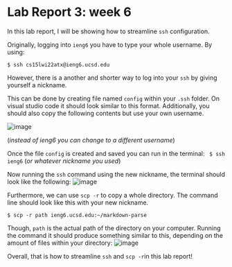 # Lab Report 3: week 6

In this lab report, I will be showing how to streamline `ssh` configuration.

Originally, logging into `ieng6` you have to type your whole username. By using:

` $ ssh cs15lwi22atx@ieng6.ucsd.edu `

However, there is a another and shorter way to log into your `ssh` by giving yourself a nickname. 

This can be done by creating file named `config` within your `.ssh` folder. On visual studio code it should
look similar to this format. Additionally, you should also copy the following contents but use your own username. 

![image](https://user-images.githubusercontent.com/97707886/153661186-f2a2447b-0b27-41a0-b452-3df734eabbc9.png)

(*instead of ieng6 you can change to a different username*)

Once the file `config` is created and saved you can run in the terminal:
` $ ssh ieng6`  (*or whatever nickname you used*) 

Now running the `ssh` command using the new nickname, the terminal should look like the following:
![image](https://user-images.githubusercontent.com/97707886/153663452-e1061c83-6cc5-414f-8867-b0873b16abf6.png)

Furthermore, we can use `scp -r` to copy a whole directory. The command line should look like this with
your new nickname. 

`$ scp -r path ieng6.ucsd.edu:~/markdown-parse`

Though, `path` is the actual path of the directory on your computer. Running the command it should produce something similar
to this, depending on the amount of files within your directory:
![image](https://user-images.githubusercontent.com/97707886/153666014-6a129dd4-a35f-45c8-a899-0b9810dd72b6.png)

Overall, that is how to streamline `ssh` and `scp -r`in this lab report!














